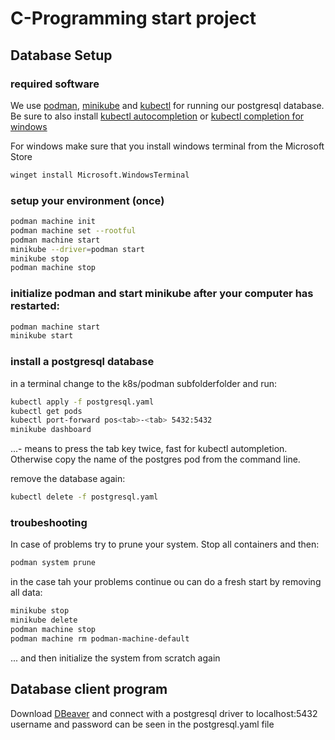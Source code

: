 # C-Programming start project

## Database Setup

### required software
We use [podman](https://podman.io/), [minikube](https://minikube.sigs.k8s.io/docs/) and [kubectl](https://kubernetes.io/docs/tasks/tools/) for running our postgresql database.
Be sure to also install [kubectl autocompletion](https://kubernetes.io/docs/tasks/tools/install-kubectl-macos/#enable-shell-autocompletion) or [kubectl completion for windows](https://kubernetes.io/docs/tasks/tools/install-kubectl-windows/)

For windows make sure that you install windows terminal from the Microsoft Store
```bash
winget install Microsoft.WindowsTerminal
```

### setup your environment (once)
```bash
podman machine init
podman machine set --rootful
podman machine start
minikube --driver=podman start
minikube stop
podman machine stop
```

### initialize podman and start minikube after your computer has restarted:

```bash
podman machine start
minikube start
```
### install a postgresql database

in a terminal change to the k8s/podman subfolderfolder and run:
```bash
kubectl apply -f postgresql.yaml
kubectl get pods
kubectl port-forward pos<tab>-<tab> 5432:5432
minikube dashboard
```
...<tab>-<tab> means to press the tab key twice, fast for kubectl autompletion. Otherwise copy the name of the postgres pod from the command line. 


remove the database again:
```bash
kubectl delete -f postgresql.yaml
```

### troubeshooting

In case of problems try to prune your system. Stop all containers and then:
```bash
podman system prune
```

in the case tah your problems continue ou can do a fresh start by removing all data:
```bash
minikube stop
minikube delete
podman machine stop
podman machine rm podman-machine-default
```
... and then initialize the system from scratch again

## Database client program

Download [DBeaver](https://dbeaver.io/) and connect with a postgresql driver to localhost:5432 username and password can be seen in the postgresql.yaml file
